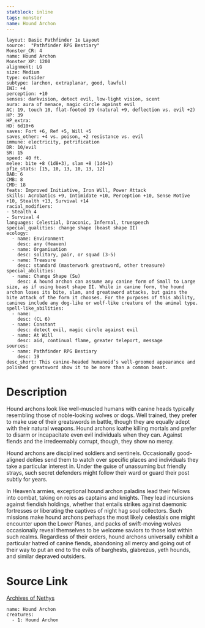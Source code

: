 ```yaml
---
statblock: inline
tags: monster
name: Hound Archon
---
```

```statblock
layout: Basic Pathfinder 1e Layout
source:  "Pathfinder RPG Bestiary"
Monster_CR: 4
name: Hound Archon
Monster_XP: 1200
alignment: LG
size: Medium
type: outsider
subtype: (archon, extraplanar, good, lawful)
INI: +4
perception: +10
senses: darkvision, detect evil, low-light vision, scent
aura: aura of menace, magic circle against evil
AC: 19, touch 10, flat-footed 19 (natural +9, deflection vs. evil +2)
HP: 39
HP_extra: 
HD: 6d10+6
saves: Fort +6, Ref +5, Will +5
saves_other: +4 vs. poison, +2 resistance vs. evil
immune: electricity, petrification
DR: 10/evil
SR: 15
speed: 40 ft.
melee: bite +8 (1d8+3), slam +8 (1d4+1)
pf1e_stats: [15, 10, 13, 10, 13, 12]
BAB: 6
CMB: 8
CMD: 18
feats: Improved Initiative, Iron Will, Power Attack
skills: Acrobatics +9, Intimidate +10, Perception +10, Sense Motive +10, Stealth +13, Survival +14
racial_modifiers:
- Stealth 4
- Survival 4
languages: Celestial, Draconic, Infernal, truespeech
special_qualities: change shape (beast shape II)
ecology:
  - name: Environment
    desc: any (Heaven)
  - name: Organisation
    desc: solitary, pair, or squad (3-5)
  - name: Treasure
    desc: standard (masterwork greatsword, other treasure)
special_abilities:
  - name: Change Shape (Su)
    desc: A hound archon can assume any canine form of Small to Large size, as if using beast shape II. While in canine form, the hound archon loses its bite, slam, and greatsword attacks, but gains the bite attack of the form it chooses. For the purposes of this ability, canines include any dog-like or wolf-like creature of the animal type.
spell-like_abilities:
  - name:
    desc: (CL 6)
  - name: Constant
    desc: detect evil, magic circle against evil
  - name: At Will
    desc: aid, continual flame, greater teleport, message
sources:
  - name: Pathfinder RPG Bestiary
    desc: 19
desc_short: This canine-headed humanoid’s well-groomed appearance and polished greatsword show it to be more than a common beast.
```
# Description
Hound archons look like well-muscled humans with canine heads typically resembling those of noble-looking wolves or dogs. Well trained, they prefer to make use of their greatswords in battle, though they are equally adept with their natural weapons. Hound archons loathe killing mortals and prefer to disarm or incapacitate even evil individuals when they can. Against fiends and the irredeemably corrupt, though, they show no mercy.

Hound archons are disciplined soldiers and sentinels. Occasionally good-aligned deities send them to watch over specific places and individuals they take a particular interest in. Under the guise of unassuming but friendly strays, such secret defenders might follow their ward or guard their post subtly for years.

In Heaven’s armies, exceptional hound archon paladins lead their fellows into combat, taking on roles as captains and knights. They lead incursions against fiendish holdings, whether that entails strikes against daemonic fortresses or liberating the captives of night hag soul collectors. Such missions make hound archons perhaps the most likely celestials one might encounter upon the Lower Planes, and packs of swift-moving wolves occasionally reveal themselves to be welcome saviors to those lost within such realms. Regardless of their orders, hound archons universally exhibit a particular hatred of canine fiends, abandoning all mercy and going out of their way to put an end to the evils of barghests, glabrezus, yeth hounds, and similar depraved outsiders.
# Source Link
[Archives of Nethys](https://aonprd.com/MonsterDisplay.aspx?ItemName=Hound%20Archon)
```encounter-table
name: Hound Archon
creatures:
  - 1: Hound Archon
```
